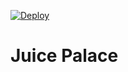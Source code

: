 [![Deploy](https://github.com/kbario/juice-palace/actions/workflows/deploy.yml/badge.svg)](https://github.com/kbario/juice-palace/actions/workflows/deploy.yml)

# Juice Palace
